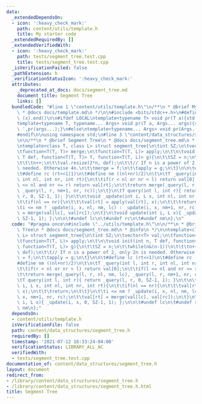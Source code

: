 ```yaml
---
data:
  _extendedDependsOn:
  - icon: ':heavy_check_mark:'
    path: content/utils/template.h
    title: My starter code
  _extendedRequiredBy: []
  _extendedVerifiedWith:
  - icon: ':heavy_check_mark:'
    path: tests/segment_tree.test.cpp
    title: tests/segment_tree.test.cpp
  _isVerificationFailed: false
  _pathExtension: h
  _verificationStatusIcon: ':heavy_check_mark:'
  attributes:
    _deprecated_at_docs: docs/segment_tree.md
    document_title: Segment Tree
    links: []
  bundledCode: "#line 1 \"content/utils/template.h\"\n/**\n * @brief My starter code\n\
    \ * @docs docs/template.md\n */\n\n#include <bits/stdc++.h>\n#define all(x) (x).begin(),\
    \ (x).end()\n\n#ifdef LOCAL\ntemplate<typename T> void pr(T a){std::cerr<<a<<std::endl;}\n\
    template<typename T, typename... Args> void pr(T a, Args... args){std::cerr<<a<<'\
    \ ',pr(args...);}\n#else\ntemplate<typename... Args> void pr(Args... args){}\n\
    #endif\n\nusing namespace std;\n#line 3 \"content/data_structures/segment_tree.h\"\
    \n\n/**\n * @brief Segment Tree\n * @docs docs/segment_tree.md\n * @info\n */\n\
    \ntemplate<class T, class L> struct segment_tree{\n\tint SZ;\n\tvector<T> val;\n\
    \tfunction<T(T, T)> merge;\n\tfunction<T(T, L)> apply;\n\t\n\tvoid init(int n,\
    \ T def, function<T(T, T)> f, function<T(T, L)> g){\n\t\tSZ = n;\n\t\twhile(n&(n-1))\n\
    \t\t\tn++;\n\t\tval.resize(2*n, def);\n\t\t// If n is a power of 2, only 2n is\
    \ needed. Otherwise 4n.\n\t\tmerge = f;\n\t\tapply = g;\n\t}\n\n\t#define lc (rt<<1)\n\
    \t#define rc (rt<<1|1)\n\t#define nm ((nl+nr)/2)\n\t\n\tT _query(int l, int r,\
    \ int nl, int nr, int rt){\n\t\tif(r < nl or nr < l) return val[0];\n\t\tif(l\
    \ <= nl and nr <= r) return val[rt];\n\t\treturn merge(_query(l, r, nl, nm, lc),\
    \ _query(l, r, nm+1, nr, rc));\n\t}\n\tT query(int l, int r){ return _query(l,\
    \ r, 0, SZ-1, 1); }\n\t\n\tvoid _update(int i, L x, int nl, int nr, int rt){\n\
    \t\tif(nl == nr){\n\t\t\tval[rt] = apply(val[rt], x);\n\t\t\treturn;\n\t\t}\n\t\
    \ti <= nm ? _update(i, x, nl, nm, lc) : _update(i, x, nm+1, nr, rc);\n\t\tval[rt]\
    \ = merge(val[lc], val[rc]);\n\t}\n\tvoid update(int i, L x){ _update(i, x, 0,\
    \ SZ-1, 1); };\n\n\t#undef lc\n\t#undef rc\n\t#undef nm\n};\n"
  code: "#pragma once\n#include \"../utils/template.h\"\n\n/**\n * @brief Segment\
    \ Tree\n * @docs docs/segment_tree.md\n * @info\n */\n\ntemplate<class T, class\
    \ L> struct segment_tree{\n\tint SZ;\n\tvector<T> val;\n\tfunction<T(T, T)> merge;\n\
    \tfunction<T(T, L)> apply;\n\t\n\tvoid init(int n, T def, function<T(T, T)> f,\
    \ function<T(T, L)> g){\n\t\tSZ = n;\n\t\twhile(n&(n-1))\n\t\t\tn++;\n\t\tval.resize(2*n,\
    \ def);\n\t\t// If n is a power of 2, only 2n is needed. Otherwise 4n.\n\t\tmerge\
    \ = f;\n\t\tapply = g;\n\t}\n\n\t#define lc (rt<<1)\n\t#define rc (rt<<1|1)\n\t\
    #define nm ((nl+nr)/2)\n\t\n\tT _query(int l, int r, int nl, int nr, int rt){\n\
    \t\tif(r < nl or nr < l) return val[0];\n\t\tif(l <= nl and nr <= r) return val[rt];\n\
    \t\treturn merge(_query(l, r, nl, nm, lc), _query(l, r, nm+1, nr, rc));\n\t}\n\
    \tT query(int l, int r){ return _query(l, r, 0, SZ-1, 1); }\n\t\n\tvoid _update(int\
    \ i, L x, int nl, int nr, int rt){\n\t\tif(nl == nr){\n\t\t\tval[rt] = apply(val[rt],\
    \ x);\n\t\t\treturn;\n\t\t}\n\t\ti <= nm ? _update(i, x, nl, nm, lc) : _update(i,\
    \ x, nm+1, nr, rc);\n\t\tval[rt] = merge(val[lc], val[rc]);\n\t}\n\tvoid update(int\
    \ i, L x){ _update(i, x, 0, SZ-1, 1); };\n\n\t#undef lc\n\t#undef rc\n\t#undef\
    \ nm\n};"
  dependsOn:
  - content/utils/template.h
  isVerificationFile: false
  path: content/data_structures/segment_tree.h
  requiredBy: []
  timestamp: '2021-07-12 16:33:24-04:00'
  verificationStatus: LIBRARY_ALL_AC
  verifiedWith:
  - tests/segment_tree.test.cpp
documentation_of: content/data_structures/segment_tree.h
layout: document
redirect_from:
- /library/content/data_structures/segment_tree.h
- /library/content/data_structures/segment_tree.h.html
title: Segment Tree
---
```

